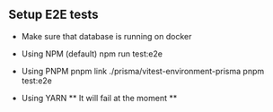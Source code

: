 ## Setup E2E tests

- Make sure that database is running on docker

- Using NPM (default)
  npm run test:e2e

- Using PNPM
  pnpm link ./prisma/vitest-environment-prisma
  pnpm test:e2e

- Using YARN
  ** It will fail at the moment **